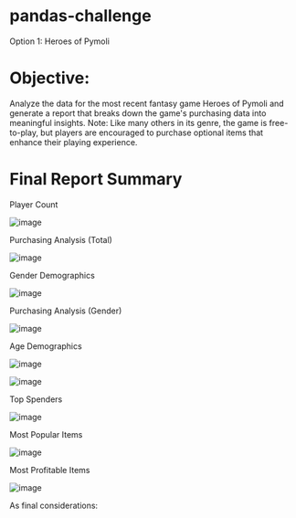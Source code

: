 # pandas-challenge
Option 1: Heroes of Pymoli

# Objective: 
Analyze the data for the most recent fantasy game Heroes of Pymoli and generate a report that breaks down the game's purchasing data into meaningful insights.
Note: Like many others in its genre, the game is free-to-play, but players are encouraged to purchase optional items that enhance their playing experience. 

# Final Report Summary
Player Count

![image](https://user-images.githubusercontent.com/80739270/115140728-9d4bfb00-9fed-11eb-9577-e0ac98f7e5b4.png)

Purchasing Analysis (Total)

![image](https://user-images.githubusercontent.com/80739270/115140750-b3f25200-9fed-11eb-9c5e-18d0196fe0a7.png)

Gender Demographics

![image](https://user-images.githubusercontent.com/80739270/115140770-d5533e00-9fed-11eb-8a77-79b4848e8607.png)

Purchasing Analysis (Gender)

![image](https://user-images.githubusercontent.com/80739270/115140797-f9168400-9fed-11eb-9f89-dac3414ff14c.png)

Age Demographics

![image](https://user-images.githubusercontent.com/80739270/115140889-6b876400-9fee-11eb-9c24-7a91510205fc.png)

![image](https://user-images.githubusercontent.com/80739270/115140911-78a45300-9fee-11eb-8fc0-3d416791fb31.png)

Top Spenders

![image](https://user-images.githubusercontent.com/80739270/115140924-8b1e8c80-9fee-11eb-9617-75381401483a.png)

Most Popular Items

![image](https://user-images.githubusercontent.com/80739270/115140934-970a4e80-9fee-11eb-9199-9e4a9c9ffcf7.png)

Most Profitable Items

![image](https://user-images.githubusercontent.com/80739270/115140945-abe6e200-9fee-11eb-8002-adaadde17449.png)


As final considerations:
